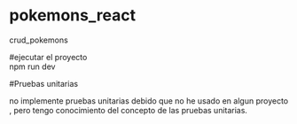 # pokemons_react
crud_pokemons

#ejecutar el proyecto   
npm run dev

#Pruebas unitarias           

no implemente pruebas unitarias debido que no he usado en algun proyecto , pero tengo conocimiento del concepto de las pruebas unitarias.
